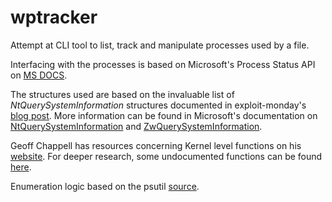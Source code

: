 # wptracker

Attempt at CLI tool to list, track and manipulate processes used by a file.

Interfacing with the processes is based on Microsoft's Process Status API on [MS DOCS](https://docs.microsoft.com/en-us/windows/win32/psapi/process-status-helper).

The structures used are based on the invaluable list of _NtQuerySystemInformation_ structures documented in exploit-monday's [blog post](http://www.exploit-monday.com/2013/06/undocumented-ntquerysysteminformation.html). More information can be found in Microsoft's documentation on [NtQuerySystemInformation](https://docs.microsoft.com/en-us/windows/win32/api/winternl/nf-winternl-ntquerysysteminformation) and [ZwQuerySystemInformation](https://docs.microsoft.com/en-us/windows/win32/sysinfo/zwquerysysteminformation).

Geoff Chappell has resources concerning Kernel level functions on his [website](https://www.geoffchappell.com/studies/windows/km/index.htm). For deeper research, some undocumented functions can be found [here](http://undocumented.ntinternals.net/index.html?page=UserMode%2FUndocumented%20Functions%2FSystem%20Information%2FStructures%2FSYSTEM_PROCESS_INFORMATION.html).

Enumeration logic based on the psutil [source](https://github.com/tamentis/psutil/blob/master/psutil/arch/mswindows/process_handles.c).
